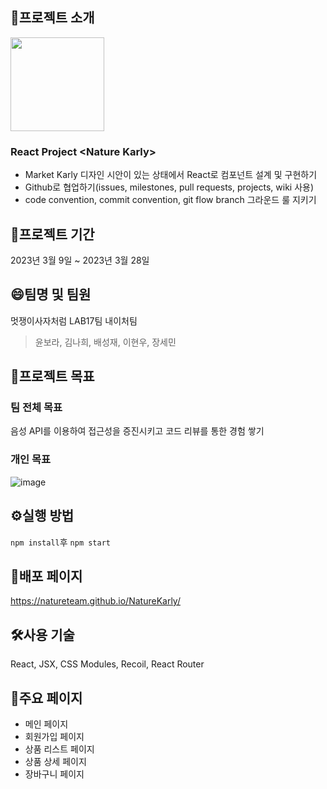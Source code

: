 ## 📢프로젝트 소개
<img src="https://user-images.githubusercontent.com/119389649/222908195-9492f76e-08b7-4a81-b58c-79fb3e5eaaac.png" width="150"/>

### React Project \<Nature Karly\>
- Market Karly 디자인 시안이 있는 상태에서 React로 컴포넌트 설계 및 구현하기 
- Github로 협업하기(issues, milestones, pull requests, projects, wiki 사용) 
- code convention, commit convention, git flow branch 그라운드 룰 지키기
## 📆프로젝트 기간
2023년 3월 9일 ~ 2023년 3월 28일
## 😄팀명 및 팀원
멋쟁이사자처럼 LAB17팀 내이처팀
> 윤보라, 김나희, 배성재, 이현우, 장세민
## 📝프로젝트 목표

### 팀 전체 목표
음성 API를 이용하여 접근성을 증진시키고 코드 리뷰를 통한 경험 쌓기

### 개인 목표
![image](https://user-images.githubusercontent.com/97158957/228356079-5213565c-a4be-4a2c-9950-0bd5dfbe8196.png)
## ⚙️실행 방법 
```npm install```후 ```npm start``` 
## 📄배포 페이지
https://natureteam.github.io/NatureKarly/
## 🛠️사용 기술
React, JSX, CSS Modules, Recoil, React Router
## 📌주요 페이지
- 메인 페이지 
- 회원가입 페이지
- 상품 리스트 페이지 
- 상품 상세 페이지
- 장바구니 페이지
